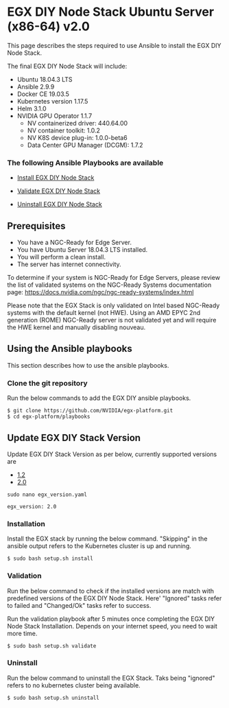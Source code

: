 <h1> EGX DIY Node Stack Ubuntu Server (x86-64) v2.0 </h1>

This page describes the steps required to use Ansible to install the EGX DIY Node Stack.

The final EGX DIY Node Stack will include:

- Ubuntu 18.04.3 LTS
- Ansible 2.9.9
- Docker CE 19.03.5
- Kubernetes version 1.17.5
- Helm 3.1.0
- NVIDIA GPU Operator 1.1.7
  - NV containerized driver: 440.64.00
  - NV container toolkit: 1.0.2
  - NV K8S device plug-in: 1.0.0-beta6
  - Data Center GPU Manager (DCGM): 1.7.2

### The following Ansible Playbooks are available

- [Install EGX DIY Node Stack](https://github.com/NVIDIA/egx-platform/blob/master/playbooks/egx-installation.yaml)

- [Validate EGX DIY Node Stack ](https://github.com/NVIDIA/egx-platform/blob/master/playbooks/egx-validation.yaml)

- [Uninstall EGX DIY Node Stack](https://github.com/NVIDIA/egx-platform/blob/master/playbooks/egx-uninstall.yaml)

## Prerequisites

- You have a NGC-Ready for Edge Server.
- You have Ubuntu Server 18.04.3 LTS installed.
- You will perform a clean install.
- The server has internet connectivity.

To determine if your system is NGC-Ready for Edge Servers, please review the list of validated systems on the NGC-Ready Systems documentation page: https://docs.nvidia.com/ngc/ngc-ready-systems/index.html

Please note that the EGX Stack is only validated on Intel based NGC-Ready systems with the default kernel (not HWE). Using an AMD EPYC 2nd generation (ROME) NGC-Ready server is not validated yet and will require the HWE kernel and manually disabling nouveau.
 
 
## Using the Ansible playbooks 
This section describes how to use the ansible playbooks.

### Clone the git repository

Run the below commands to add the EGX DIY ansible playbooks.

```
$ git clone https://github.com/NVIDIA/egx-platform.git
$ cd egx-platform/playbooks
```

## Update EGX DIY Stack Version

Update EGX DIY Stack Version as per below, currently supported versions are

- [1.2](https://github.com/NVIDIA/egx-platform/blob/master/playbooks/Ubuntu_Server_v1.2.md)
- [2.0](https://github.com/NVIDIA/egx-platform/blob/master/playbooks/Ubuntu_Server_v2.0.md)

```
sudo nano egx_version.yaml

egx_version: 2.0

```

### Installation

Install the EGX stack by running the below command. "Skipping" in the ansible output refers to the Kubernetes cluster is up and running.

```
$ sudo bash setup.sh install
```

### Validation

Run the below command to check if the installed versions are match with predefined versions of the EGX DIY Node Stack. Here' "Ignored" tasks refer to failed and "Changed/Ok" tasks refer to success.

Run the validation playbook after 5 minutes once completing the EGX DIY Node Stack Installation. Depends on your internet speed, you need to wait more time.

```
$ sudo bash setup.sh validate
```

### Uninstall

Run the below command to uninstall the EGX Stack. Taks being "ignored" refers to no kubernetes cluster being available.

```
$ sudo bash setup.sh uninstall
```
